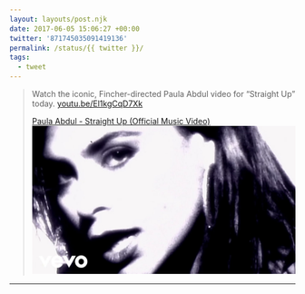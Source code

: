 ```yaml
---
layout: layouts/post.njk
date: 2017-06-05 15:06:27 +00:00
twitter: '871745035091419136'
permalink: /status/{{ twitter }}/
tags: 
  - tweet
---
```


> Watch the iconic, Fincher-directed Paula Abdul video for “Straight Up” today. [youtu.be/El1kgCqD7Xk](https://youtu.be/El1kgCqD7Xk)
> 
> [<span>Paula Abdul - Straight Up (Official Music Video)</span> ![](/img/_youtube/871745035091419136.jpg)](https://youtu.be/El1kgCqD7Xk)

---
